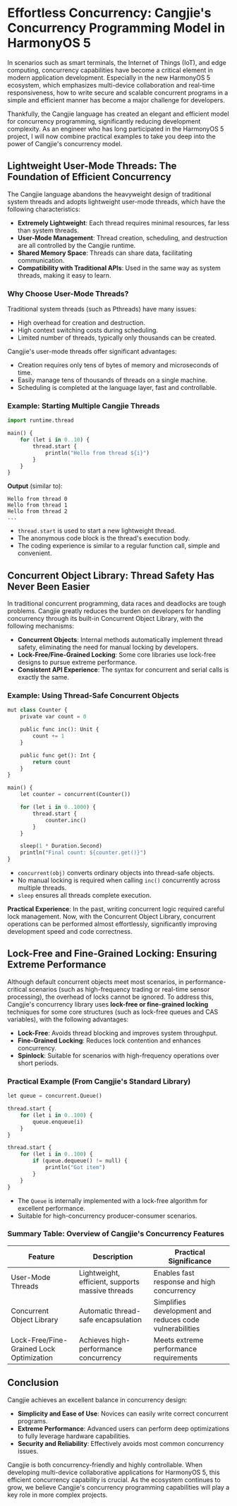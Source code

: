 # Effortless Concurrency: Cangjie's Concurrency Programming Model in HarmonyOS 5

In scenarios such as smart terminals, the Internet of Things (IoT), and edge computing, concurrency capabilities have become a critical element in modern application development. Especially in the new HarmonyOS 5 ecosystem, which emphasizes multi-device collaboration and real-time responsiveness, how to write secure and scalable concurrent programs in a simple and efficient manner has become a major challenge for developers.

Thankfully, the Cangjie language has created an elegant and efficient model for concurrency programming, significantly reducing development complexity. As an engineer who has long participated in the HarmonyOS 5 project, I will now combine practical examples to take you deep into the power of Cangjie's concurrency model.

## Lightweight User-Mode Threads: The Foundation of Efficient Concurrency

The Cangjie language abandons the heavyweight design of traditional system threads and adopts lightweight user-mode threads, which have the following characteristics:

- **Extremely Lightweight**: Each thread requires minimal resources, far less than system threads.
- **User-Mode Management**: Thread creation, scheduling, and destruction are all controlled by the Cangjie runtime.
- **Shared Memory Space**: Threads can share data, facilitating communication.
- **Compatibility with Traditional APIs**: Used in the same way as system threads, making it easy to learn.

### Why Choose User-Mode Threads?

Traditional system threads (such as Pthreads) have many issues:

- High overhead for creation and destruction.
- High context switching costs during scheduling.
- Limited number of threads, typically only thousands can be created.

Cangjie's user-mode threads offer significant advantages:

- Creation requires only tens of bytes of memory and microseconds of time.
- Easily manage tens of thousands of threads on a single machine.
- Scheduling is completed at the language layer, fast and controllable.

### Example: Starting Multiple Cangjie Threads

```python
import runtime.thread

main() {
    for (let i in 0..10) {
        thread.start {
            println("Hello from thread ${i}")
        }
    }
}
```

**Output** (similar to):

```
Hello from thread 0  
Hello from thread 1  
Hello from thread 2  
...
```

- `thread.start` is used to start a new lightweight thread.
- The anonymous code block is the thread's execution body.
- The coding experience is similar to a regular function call, simple and convenient.

## Concurrent Object Library: Thread Safety Has Never Been Easier

In traditional concurrent programming, data races and deadlocks are tough problems. Cangjie greatly reduces the burden on developers for handling concurrency through its built-in Concurrent Object Library, with the following mechanisms:

- **Concurrent Objects**: Internal methods automatically implement thread safety, eliminating the need for manual locking by developers.
- **Lock-Free/Fine-Grained Locking**: Some core libraries use lock-free designs to pursue extreme performance.
- **Consistent API Experience**: The syntax for concurrent and serial calls is exactly the same.

### Example: Using Thread-Safe Concurrent Objects

```python
mut class Counter {
    private var count = 0

    public func inc(): Unit {
        count += 1
    }

    public func get(): Int {
        return count
    }
}

main() {
    let counter = concurrent(Counter())

    for (let i in 0..1000) {
        thread.start {
            counter.inc()
        }
    }

    sleep(1 * Duration.Second)
    println("Final count: ${counter.get()}")
}
```

- `concurrent(obj)` converts ordinary objects into thread-safe objects.
- No manual locking is required when calling `inc()` concurrently across multiple threads.
- `sleep` ensures all threads complete execution.

**Practical Experience**: In the past, writing concurrent logic required careful lock management. Now, with the Concurrent Object Library, concurrent operations can be performed almost effortlessly, significantly improving development speed and code correctness.

## Lock-Free and Fine-Grained Locking: Ensuring Extreme Performance

Although default concurrent objects meet most scenarios, in performance-critical scenarios (such as high-frequency trading or real-time sensor processing), the overhead of locks cannot be ignored. To address this, Cangjie's concurrency library uses **lock-free or fine-grained locking** techniques for some core structures (such as lock-free queues and CAS variables), with the following advantages:

- **Lock-Free**: Avoids thread blocking and improves system throughput.
- **Fine-Grained Locking**: Reduces lock contention and enhances concurrency.
- **Spinlock**: Suitable for scenarios with high-frequency operations over short periods.

### Practical Example (From Cangjie's Standard Library)

```python
let queue = concurrent.Queue()

thread.start {
    for (let i in 0..100) {
        queue.enqueue(i)
    }
}

thread.start {
    for (let i in 0..100) {
        if (queue.dequeue() != null) {
            println("Got item")
        }
    }
}
```

- The `Queue` is internally implemented with a lock-free algorithm for excellent performance.
- Suitable for high-concurrency producer-consumer scenarios.

### Summary Table: Overview of Cangjie's Concurrency Features

| Feature                                  | Description                                      | Practical Significance                                  |
| ---------------------------------------- | ------------------------------------------------ | ------------------------------------------------------- |
| User-Mode Threads                        | Lightweight, efficient, supports massive threads | Enables fast response and high concurrency              |
| Concurrent Object Library                | Automatic thread-safe encapsulation              | Simplifies development and reduces code vulnerabilities |
| Lock-Free/Fine-Grained Lock Optimization | Achieves high-performance concurrency            | Meets extreme performance requirements                  |

## Conclusion

Cangjie achieves an excellent balance in concurrency design:

- **Simplicity and Ease of Use**: Novices can easily write correct concurrent programs.
- **Extreme Performance**: Advanced users can perform deep optimizations to fully leverage hardware capabilities.
- **Security and Reliability**: Effectively avoids most common concurrency issues.

Cangjie is both concurrency-friendly and highly controllable. When developing multi-device collaborative applications for HarmonyOS 5, this efficient concurrency capability is crucial. As the ecosystem continues to grow, we believe Cangjie's concurrency programming capabilities will play a key role in more complex projects.